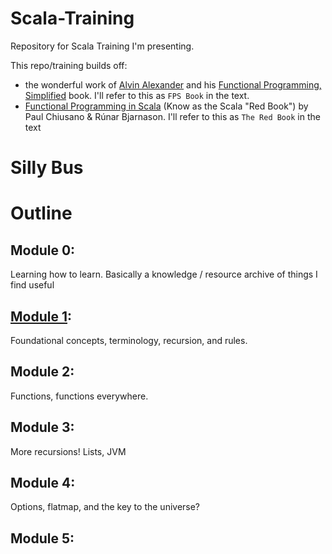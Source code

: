 # Scala-Training
Repository for Scala Training I'm presenting. 

This repo/training builds off:
-  the wonderful work of [Alvin Alexander](https://twitter.com/alvinalexander/) and his [Functional Programming, Simplified](https://alvinalexander.com/scala/functional-programming-simplified-book/) book. I'll refer to this as `FPS Book` in the text.
- [Functional Programming in Scala](https://www.amazon.com/Functional-Programming-Scala-Paul-Chiusano/dp/1617290653) (Know as the Scala "Red Book") by Paul Chiusano & Rúnar Bjarnason. I'll refer to this as `The Red Book` in the text


# Silly Bus

# Outline
    
## Module 0:
Learning how to learn. 
Basically a knowledge / resource archive of things I find useful

## [Module 1](./Module_01/Module_01.md):
Foundational concepts, terminology, recursion, and rules.

## Module 2:
Functions, functions everywhere. 

## Module 3:
More recursions! Lists, JVM

## Module 4:
Options, flatmap, and the key to the universe? 

## Module 5: 
